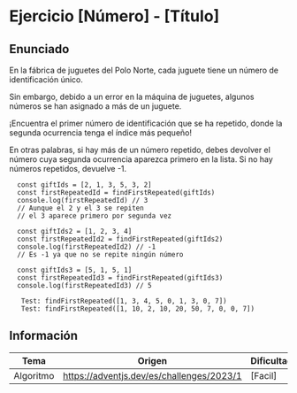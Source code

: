 # Ejercicio [Número] - [Título]

## Enunciado

En la fábrica de juguetes del Polo Norte, cada juguete tiene un número de identificación único.

Sin embargo, debido a un error en la máquina de juguetes, algunos números se han asignado a más de un juguete.

¡Encuentra el primer número de identificación que se ha repetido, donde la segunda ocurrencia tenga el índice más pequeño!

En otras palabras, si hay más de un número repetido, debes devolver el número cuya segunda ocurrencia aparezca primero en la lista. Si no hay números repetidos, devuelve -1.

      const giftIds = [2, 1, 3, 5, 3, 2]
      const firstRepeatedId = findFirstRepeated(giftIds)
      console.log(firstRepeatedId) // 3
      // Aunque el 2 y el 3 se repiten
      // el 3 aparece primero por segunda vez

      const giftIds2 = [1, 2, 3, 4]
      const firstRepeatedId2 = findFirstRepeated(giftIds2)
      console.log(firstRepeatedId2) // -1
      // Es -1 ya que no se repite ningún número

      const giftIds3 = [5, 1, 5, 1]
      const firstRepeatedId3 = findFirstRepeated(giftIds3)
      console.log(firstRepeatedId3) // 5

       Test: findFirstRepeated([1, 3, 4, 5, 0, 1, 3, 0, 7])
       Test: findFirstRepeated([1, 10, 2, 10, 20, 50, 7, 0, 0, 7])
       
## Información

| Tema      | Origen                  | Dificultad |
|-----------|-------------------------|------------|
| Algoritmo  | https://adventjs.dev/es/challenges/2023/1  | [Facil] |
